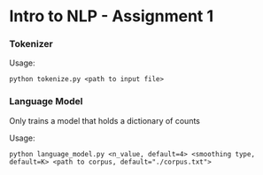 # Intro to NLP - Assignment 1

### Tokenizer

Usage:

```
python tokenize.py <path to input file>
```

### Language Model

Only trains a model that holds a dictionary of counts

Usage:

```
python language_model.py <n_value, default=4> <smoothing type, default=K> <path to corpus, default="./corpus.txt">
```

